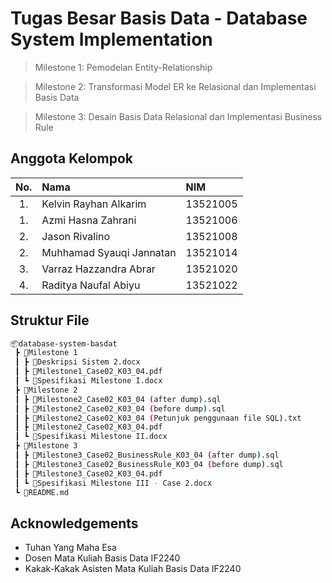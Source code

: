 # Tugas Besar Basis Data - Database System Implementation

> Milestone 1: Pemodelan Entity-Relationship

> Milestone 2: Transformasi Model ER ke Relasional dan Implementasi Basis Data

> Milestone 3: Desain Basis Data Relasional dan Implementasi Business Rule

## Anggota Kelompok
| No.   | Nama | NIM |
| :---: | :--- | :--- |
| 1. | Kelvin Rayhan Alkarim  | 13521005 |
| 1. | Azmi Hasna Zahrani  | 13521006 |
| 2. | Jason Rivalino | 13521008 |
| 2. | Muhhamad Syauqi Jannatan | 13521014 |
| 3. | Varraz Hazzandra Abrar  | 13521020 |
| 4. | Raditya Naufal Abiyu  | 13521022 |

## Struktur File
```bash
📦database-system-basdat
 ┣ 📂Milestone 1
 ┃ ┣ 📜Deskripsi Sistem 2.docx
 ┃ ┣ 📜Milestone1_Case02_K03_04.pdf
 ┃ ┗ 📜Spesifikasi Milestone I.docx
 ┣ 📂Milestone 2
 ┃ ┣ 📜Milestone2_Case02_K03_04 (after dump).sql
 ┃ ┣ 📜Milestone2_Case02_K03_04 (before dump).sql
 ┃ ┣ 📜Milestone2_Case02_K03_04 (Petunjuk penggunaan file SQL).txt
 ┃ ┣ 📜Milestone2_Case02_K03_04.pdf
 ┃ ┗ 📜Spesifikasi Milestone II.docx
 ┣ 📂Milestone 3
 ┃ ┣ 📜Milestone3_Case02_BusinessRule_K03_04 (after dump).sql
 ┃ ┣ 📜Milestone3_Case02_BusinessRule_K03_04 (before dump).sql
 ┃ ┣ 📜Milestone3_Case02_K03_04.pdf
 ┃ ┗ 📜Spesifikasi Milestone III - Case 2.docx
 ┗ 📜README.md
 ```
 
## Acknowledgements
- Tuhan Yang Maha Esa
- Dosen Mata Kuliah Basis Data IF2240
- Kakak-Kakak Asisten Mata Kuliah Basis Data IF2240

